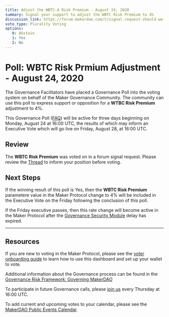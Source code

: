 ```yaml
---
title: Adjust the WBTC-A Risk Premium - August 24, 2020
summary: Signal your support to adjust the WBTC Risk Premium to 4%
discussion_link: https://forum.makerdao.com/t/signal-request-should-we-change-the-rps-for-various-collateral-types/3484/34
vote_type: Plurality Voting
options:
   0: Abstain
   1: Yes
   2: No
---
```

# Poll: WBTC Risk Prmium Adjustment - August 24, 2020

The Governance Facilitators have placed a Governance Poll into the voting system on behalf of the Maker Governance Community. The community can use this poll to express support or opposition for a **WTBC Risk Premium** adjustment to 4%.

This Governance Poll ([FAQ](https://community-development.makerdao.com/makerdao-scd-faqs/scd-faqs/governance)) will be active for three days beginning on Monday, August 24 at 16:00 UTC, the results of which may inform an Executive Vote which will go live on Friday, August 28, at 16:00 UTC.

## Review

The **WBTC Risk Premium** was voted on in a forum signal request. Please review the [Thread](https://forum.makerdao.com/t/signal-request-should-we-change-the-rps-for-various-collateral-types/3484) to inform your position before voting.

## Next Steps

If the winning result of this poll is Yes, then the **WBTC Risk Premium** parametere value in the Maker Protocol change to 4% will be included in the Executive Vote on the Friday following the conclusion of this poll. 

If the Friday executive passes, then this rate change will become active in the Maker Protocol after the [Governance Security Module](https://forum.makerdao.com/tag/govsec-module) delay has expired.

---

## Resources

If you are new to voting in the Maker Protocol, please see the [voter onboarding guide](https://community-development.makerdao.com/onboarding/voter-onboarding) to learn how to use this dashboard and set up your wallet to vote.

Additional information about the Governance process can be found in the [Governance Risk Framework: Governing MakerDAO](https://community-development.makerdao.com/governance/governance-risk-framework)

To participate in future Governance calls, please [join us](https://community-development.makerdao.com/governance/governance-and-risk-meetings) every Thursday at 16:00 UTC.

To add current and upcoming votes to your calendar, please see the [MakerDAO Public Events Calendar](https://calendar.google.com/calendar/embed?src=makerdao.com_3efhm2ghipksegl009ktniomdk%40group.calendar.google.com&ctz=America%2FLos_Angeles).
